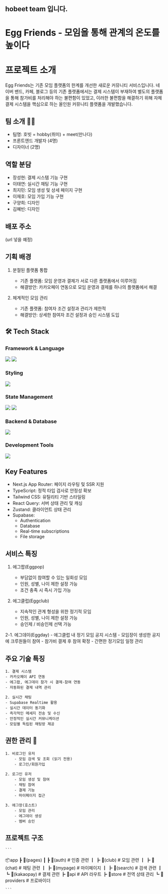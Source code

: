 ## hobeet team 입니다.

# Egg Friends - 모임을 통해 관계의 온도를 높이다

# 프로젝트 소개
Egg Friends는 기존 모임 플랫폼의 한계를 개선한 새로운 커뮤니티 서비스입니다. 네이버 밴드, 카페, 블로그 등의 기존 플랫폼에서는 결제 시스템이 부재하여 별도의 플랫폼을 통해 참가비를 처리해야 하는 불편함이 있었고, 이러한 불편함을 해결하기 위해 자체 결제 시스템을 핵심으로 하는 올인원 커뮤니티 플랫폼을 개발했습니다.


## 팀 소개 👨‍🏫
- 팀명: 호빗 = hobby(취미) + meet(만나다)
- 프론트엔드 개발자 (4명)
- 디자이너 (2명)


## 역할 분담
- 장성현: 결제 시스템 기능 구현
- 이태연: 실시간 채팅 기능 구현
- 최지민: 모임 생성 및 상세 페이지 구현
- 이재호: 모임 가입 기능 구현
- 구양희: 디자인
- 김혜빈: 디자인


## 배포 주소
(url 넣을 예정)


## 기획 배경
1. 분절된 플랫폼 통합
    - 기존 플랫폼: 모임 운영과 결제가 서로 다른 플랫폼에서 이루어짐
    - 해결방안: 카카오페이 연동으로 모임 운영과 결제를 하나의 플랫폼에서 해결

2. 체계적인 모임 관리
    - 기존 플랫폼: 참여자 조건 설정과 관리가 제한적
    - 해결방안: 상세한 참여자 조건 설정과 승인 시스템 도입


## 🛠 Tech Stack
### Framework & Language
<div>
  <img src="https://img.shields.io/badge/Next.js 14-000000?style=for-the-badge&logo=next.js&logoColor=white">
  <img src="https://img.shields.io/badge/TypeScript-3178C6?style=for-the-badge&logo=typescript&logoColor=white">
</div>

### Styling
<div>
  <img src="https://img.shields.io/badge/Tailwind CSS-06B6D4?style=for-the-badge&logo=tailwind-css&logoColor=white">
</div>

### State Management
<div>
  <img src="https://img.shields.io/badge/React Query-FF4154?style=for-the-badge&logo=react-query&logoColor=white">
  <img src="https://img.shields.io/badge/Zustand-brown?style=for-the-badge&logo=zustand&logoColor=white">
</div>

### Backend & Database
<div>
  <img src="https://img.shields.io/badge/Supabase-3FCF8E?style=for-the-badge&logo=supabase&logoColor=white">
</div>

### Development Tools
<div>
  <img src="https://img.shields.io/badge/App Router-000000?style=for-the-badge&logo=next.js&logoColor=white">
</div>


## Key Features
- Next.js App Router: 페이지 라우팅 및 SSR 지원
- TypeScript: 정적 타입 검사로 안정성 확보
- Tailwind CSS: 유틸리티 기반 스타일링
- React Query: 서버 상태 관리 및 캐싱
- Zustand: 클라이언트 상태 관리
- Supabase:
    - Authentication
    - Database
    - Real-time subscriptions
    - File storage


## 서비스 특징
1. 에그팝(Eggpop)
    - 부담없이 참여할 수 있는 일회성 모임
    - 인원, 성별, 나이 제한 설정 가능
    - 조건 충족 시 즉시 가입 가능

2. 에그클럽(Eggclub)
    - 지속적인 관계 형성을 위한 정기적 모임
    - 인원, 성별, 나이 제한 설정 가능
    - 승인제 / 비승인제 선택 가능

2-1. 에그데이(Eggday)
    - 에그클럽 내 정기 모임 공지 시스템
    - 모임장이 생성한 공지에 크루원들이 참여
    - 참가비 결제 후 참여 확정
    - 간편한 정기모임 일정 관리


## 주요 기술 특징
    1. 결제 시스템
    - 카카오페이 API 연동
    - 에그팝, 에그데이 참가 시 결제-참여 연동
    - 자동화된 결제 내역 관리

    2. 실시간 채팅
    - Supabase Realtime 활용
    - 실시간 데이터 동기화
    - 즉각적인 메세지 전송 및 수신
    - 안정적인 실시간 커뮤니케이션
    - 모임별 독립된 채팅방 제공


 ## 권한 관리 🔐

    1. 비로그인 유저
        - 모임 검색 및 조회 (읽기 전용)
        - 로그인/회원가입

    2. 로그인 유저
        - 모임 생성 및 참여
        - 채팅 참여
        - 결제 기능
        - 마이페이지 접근

    3. 에그장(호스트)
        - 모임 관리
        - 에그데이 생성
        - 멤버 승인


## 프로젝트 구조
    ```
📦app
 ┣ 📂(pages)
 ┃ ┣ 📂(auth)      # 인증 관련
 ┃ ┣ 📂(club)      # 모임 관련
 ┃ ┣ 📂(chat)      # 채팅 관련
 ┃ ┣ 📂(mypage)    # 마이페이지
 ┃ ┣ 📂(search)    # 검색 관련
 ┃ ┗ 📂(kakaopay)  # 결제 관련
 ┣ 📂api           # API 라우트
 ┣ 📂store         # 전역 상태 관리
 ┗ 📂providers     # 프로바이더

    ```